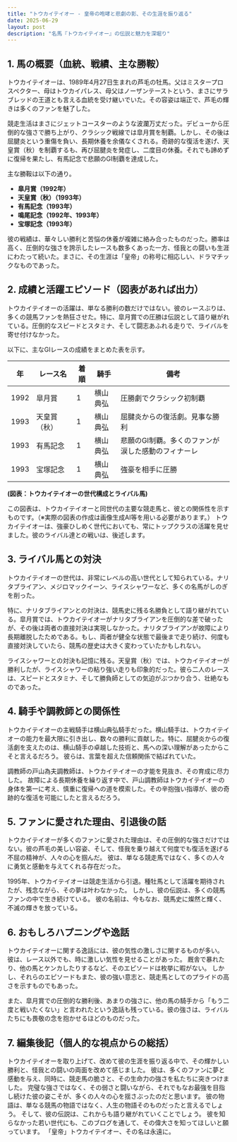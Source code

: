 ```yaml
---
title: "トウカイテイオー - 皇帝の咆哮と悲劇の影、その生涯を振り返る"
date: 2025-06-29
layout: post
description: "名馬『トウカイテイオー』の伝説と魅力を深堀り"
---
```


## 1. 馬の概要（血統、戦績、主な勝鞍）

トウカイテイオーは、1989年4月27日生まれの芦毛の牡馬。父はミスタープロスペクター、母はトウカイパレス、母父はノーザンテーストという、まさにサラブレッドの王道とも言える血統を受け継いでいた。その容姿は端正で、芦毛の輝きは多くのファンを魅了した。

競走生活はまさにジェットコースターのような波瀾万丈だった。デビューから圧倒的な強さで勝ち上がり、クラシック戦線では皐月賞を制覇。しかし、その後は屈腱炎という重傷を負い、長期休養を余儀なくされる。奇跡的な復活を遂げ、天皇賞（秋）を制覇するも、再び屈腱炎を発症し、二度目の休養。それでも諦めずに復帰を果たし、有馬記念で悲願のGI制覇を達成した。

主な勝鞍は以下の通り。

* **皐月賞（1992年）**
* **天皇賞（秋）（1993年）**
* **有馬記念（1993年）**
* **鳴尾記念（1992年、1993年）**
* **宝塚記念（1993年）**


彼の戦績は、華々しい勝利と苦悩の休養が複雑に絡み合ったものだった。勝率は高く、圧倒的な強さを誇示したレースも数多くあった一方、怪我との闘いも生涯にわたって続いた。まさに、その生涯は「皇帝」の称号に相応しい、ドラマチックなものであった。


## 2. 成績と活躍エピソード（図表があれば出力）

トウカイテイオーの活躍は、単なる勝利の数だけではない。彼のレースぶりは、多くの競馬ファンを熱狂させた。特に、皐月賞での圧勝は伝説として語り継がれている。圧倒的なスピードとスタミナ、そして闘志あふれる走りで、ライバルを寄せ付けなかった。

以下に、主なGIレースの成績をまとめた表を示す。

| 年 | レース名       | 着順 | 騎手       | 備考                                         |
|---|----------------|-----|-------------|---------------------------------------------|
| 1992 | 皐月賞         | 1   | 横山典弘     | 圧勝劇でクラシック初制覇                     |
| 1993 | 天皇賞（秋）   | 1   | 横山典弘     | 屈腱炎からの復活劇。見事な勝利                 |
| 1993 | 有馬記念       | 1   | 横山典弘     | 悲願のGI制覇。多くのファンが涙した感動のフィナーレ |
| 1993 | 宝塚記念       | 1   | 横山典弘     | 強豪を相手に圧勝                             |


**(図表：トウカイテイオーの世代構成とライバル馬)**

この図表は、トウカイテイオーと同世代の主要な競走馬と、彼との関係性を示すものです。（※実際の図表の作成は画像生成AI等を用いる必要があります。）  トウカイテイオーは、強豪ひしめく世代においても、常にトップクラスの活躍を見せました。彼のライバル達との戦いは、後述します。


## 3. ライバル馬との対決

トウカイテイオーの世代は、非常にレベルの高い世代として知られている。ナリタブライアン、メジロマックイーン、ライスシャワーなど、多くの名馬がしのぎを削った。

特に、ナリタブライアンとの対決は、競馬史に残る名勝負として語り継がれている。皐月賞では、トウカイテイオーがナリタブライアンを圧倒的な差で破ったが、その後は両者の直接対決は実現しなかった。ナリタブライアンが故障により長期離脱したためである。もし、両者が健全な状態で最後まで走り続け、何度も直接対決していたら、競馬の歴史は大きく変わっていたかもしれない。

ライスシャワーとの対決も記憶に残る。天皇賞（秋）では、トウカイテイオーが勝利したが、ライスシャワーの粘り強い走りも印象的だった。彼ら二人のレースは、スピードとスタミナ、そして勝負師としての気迫がぶつかり合う、壮絶なものであった。


## 4. 騎手や調教師との関係性

トウカイテイオーの主戦騎手は横山典弘騎手だった。横山騎手は、トウカイテイオーの能力を最大限に引き出し、数々の勝利に貢献した。特に、屈腱炎からの復活劇を支えたのは、横山騎手の卓越した技術と、馬への深い理解があったからこそと言えるだろう。  彼らは、言葉を超えた信頼関係で結ばれていた。

調教師の戸山為夫調教師は、トウカイテイオーの才能を見抜き、その育成に尽力した。  故障による長期休養を繰り返す中で、戸山調教師はトウカイテイオーの身体を第一に考え、慎重に復帰への道を模索した。その辛抱強い指導が、彼の奇跡的な復活を可能にしたと言えるだろう。


## 5. ファンに愛された理由、引退後の話

トウカイテイオーが多くのファンに愛された理由は、その圧倒的な強さだけではない。彼の芦毛の美しい容姿、そして、怪我を乗り越えて何度でも復活を遂げる不屈の精神が、人々の心を掴んだ。  彼は、単なる競走馬ではなく、多くの人々に勇気と感動を与えてくれる存在だった。

1995年、トウカイテイオーは競走生活から引退。種牡馬として活躍を期待されたが、残念ながら、その夢は叶わなかった。  しかし、彼の伝説は、多くの競馬ファンの中で生き続けている。  彼の名前は、今もなお、競馬史に燦然と輝く、不滅の輝きを放っている。


## 6. おもしろハプニングや逸話

トウカイテイオーに関する逸話には、彼の気性の激しさに関するものが多い。  彼は、レース以外でも、時に激しい気性を見せることがあった。  厩舎で暴れたり、他の馬とケンカしたりするなど、そのエピソードは枚挙に暇がない。  しかし、それらのエピソードもまた、彼の強い意志と、競走馬としてのプライドの高さを示すものでもあった。

また、皐月賞での圧倒的な勝利後、あまりの強さに、他の馬の騎手から「もう二度と戦いたくない」と言われたという逸話も残っている。彼の強さは、ライバルたちにも畏敬の念を抱かせるほどのものだった。


## 7. 編集後記（個人的な視点からの総括）

トウカイテイオーを取り上げて、改めて彼の生涯を振り返る中で、その輝かしい勝利と、怪我との闘いの両面を改めて感じました。  彼は、多くのファンに夢と感動を与え、同時に、競走馬の脆さと、その生命力の強さを私たちに突きつけました。  完璧な強さではなく、その弱さと闘いながら、それでもなお最強を目指し続けた彼の姿こそが、多くの人々の心を揺さぶったのだと思います。  彼の物語は、単なる競馬の物語ではなく、人生の物語そのものだったと言えるでしょう。  そして、彼の伝説は、これからも語り継がれていくことでしょう。  彼を知らなかった若い世代にも、このブログを通して、その偉大さを知ってほしいと願っています。  「皇帝」トウカイテイオー、その名は永遠に。
